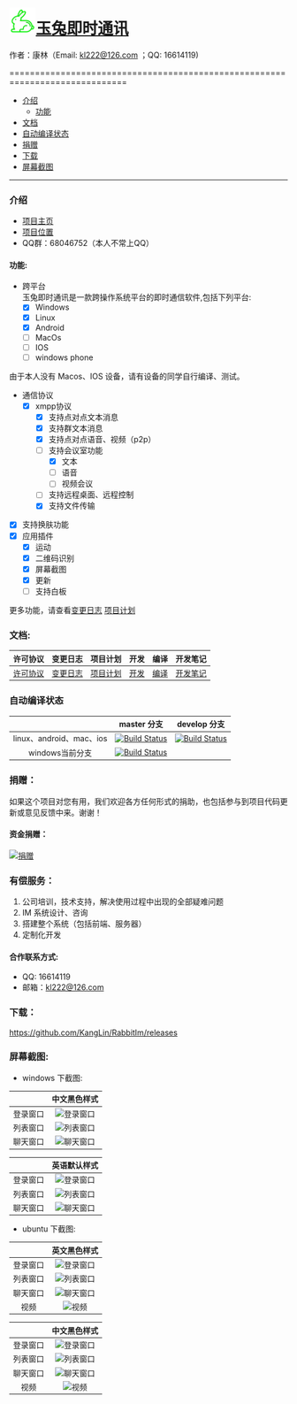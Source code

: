 # [<img src="Resource/png/RabbitIm.png" alt="Chinese" title="Chinese" width="48" height="48"/>玉兔即时通讯](https://github.com/KangLin/rabbitim)

作者：康林（Email: kl222@126.com ；QQ: 16614119)

=============================================================================


- [介绍](#介绍)
  + [功能](#功能)
- [文档](#文档)
- [自动编译状态](#自动编译状态)
- [捐赠](#捐赠)
- [下载](#下载)
- [屏幕截图](#屏幕截图)

-----------

### 介绍
 
- [项目主页](http://kanglin.github.io/RabbitIm/)
- [项目位置](https://github.com/KangLin/RabbitIm)
- QQ群：68046752（本人不常上QQ）

#### 功能:

- 跨平台  
  玉兔即时通讯是一款跨操作系统平台的即时通信软件,包括下列平台:
  + [x] Windows
  + [x] Linux
  + [x] Android
  + [ ] MacOs
  + [ ] IOS
  + [ ] windows phone

由于本人没有 Macos、IOS 设备，请有设备的同学自行编译、测试。

- 通信协议
  + [x] xmpp协议
    - [x] 支持点对点文本消息
    - [x] 支持群文本消息
    - [x] 支持点对点语音、视频（p2p）
    - [ ] 支持会议室功能
      + [x] 文本
      + [ ] 语音
      + [ ] 视频会议
    - [ ] 支持远程桌面、远程控制
    - [x] 支持文件传输
- [x] 支持换肤功能
- [x] 应用插件
    + [x] 运动
    + [x] 二维码识别
    + [x] 屏幕截图
    + [x] 更新
    + [ ] 支持白板

更多功能，请查看[变更日志](ChangeLog.md) [项目计划](docs/TODO.txt)

### 文档:

| 许可协议 | 变更日志 | 项目计划 | 开发 | 编译 | 开发笔记 |
|:--------:|:--------:|:--------:|:----:|:----:|:--------:|
|[许可协议](License.md)|[变更日志](ChangeLog.md)|[项目计划](docs/TODO.txt)|[开发](docs/develop.md)|[编译](docs/INSTALL.md)|[开发笔记](docs/Books/开发笔记.md)|

### 自动编译状态

|     | master 分支 | develop 分支 |
|:---:|:-----------:|:------------:|
|linux、android、mac、ios|[![Build Status](https://travis-ci.org/KangLin/RabbitIm.svg?branch=master)](https://travis-ci.org/KangLin/rabbitim)|[![Build Status](https://travis-ci.org/KangLin/RabbitIm.svg?branch=Develop)](https://travis-ci.org/KangLin/RabbitIm)|
|windows当前分支|[![Build Status](https://ci.appveyor.com/api/projects/status/sknyg6fu1a9flnj3?svg=true)](https://ci.appveyor.com/project/KangLin/RabbitIm)|

### 捐赠：

如果这个项目对您有用，我们欢迎各方任何形式的捐助，也包括参与到项目代码更新或意见反馈中来。谢谢！

#### 资金捐赠：

[![捐赠](https://gitee.com/kl222/RabbitCommon/raw/master/Src/Resource/image/Contribute.png "捐赠")](https://github.com/KangLin/RabbitCommon/raw/master/Src/Resource/image/Contribute.png "捐赠")

### 有偿服务：

1. 公司培训，技术支持，解决使用过程中出现的全部疑难问题
2. IM 系统设计、咨询
3. 搭建整个系统（包括前端、服务器）
4. 定制化开发

#### 合作联系方式:

* QQ: 16614119
* 邮箱：kl222@126.com


### 下载：

https://github.com/KangLin/RabbitIm/releases

### 屏幕截图:


- windows 下截图:

||中文黑色样式|
|:---:|:---:|
|登录窗口|![登录窗口](docs/Screenshots/windows_login_dark.png "登录窗口")|
|列表窗口|![列表窗口](docs/Screenshots/windows_list_dark.png "列表窗口")|
|聊天窗口|![聊天窗口](docs/Screenshots/windows_char_dark.png "聊天窗口")|

||英语默认样式|
|:---:|:---:|
|登录窗口|![登录窗口](docs/Screenshots/windows_login.png "登录窗口")|
|列表窗口|![列表窗口](docs/Screenshots/windows_list.png "列表窗口")|
|聊天窗口|![聊天窗口](docs/Screenshots/windows_char.png "聊天窗口")|

- ubuntu 下截图:

||英文黑色样式|
|:---:|:---:|
|登录窗口|![登录窗口](http://img.my.csdn.net/uploads/201511/10/1447124934_7534.png "登录窗口")|
|列表窗口|![列表窗口](http://img.my.csdn.net/uploads/201511/24/1448325576_3263.png "列表窗口")|
|聊天窗口|![聊天窗口](http://img.my.csdn.net/uploads/201511/24/1448327027_4969.png "聊天窗口")|
|视频|![视频](http://img.blog.csdn.net/20140717141505988 "视频")|

||中文黑色样式|
|:---:|:---:|
|登录窗口|![登录窗口](docs/Screenshots/ubuntu_login.png "登录窗口")|
|列表窗口|![列表窗口](http://img.my.csdn.net/uploads/201511/24/1448327027_8721.png "列表窗口")|
|聊天窗口|![聊天窗口](http://img.my.csdn.net/uploads/201511/24/1448327027_9088.png "聊天窗口")|
|视频|![视频](docs/Screenshots/ubuntu_video.png "视频")|
